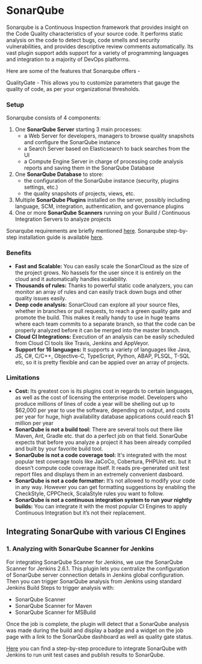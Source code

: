# SonarQube 

Sonarqube is a Continuous Inspection framework that provides insight on the Code Quality characteristics of your source code. It performs static analysis on the code to detect bugs, code smells and security vulnerabilities, and provides descriptive review comments automatically. Its vast plugin support adds support for a variety of programming languages and integration to a majority of DevOps platforms.

Here are some of the features that Sonarqube offers - 

QualityGate - This allows you to customize parameters that gauge the quality of code, as per your organizational thresholds. 

### Setup
Sonarqube consists of 4 components:
1. One **SonarQube Server** starting 3 main processes:
    * a Web Server for developers, managers to browse quality snapshots and configure the SonarQube instance
    * a Search Server based on Elasticsearch to back searches from the UI
    * a Compute Engine Server in charge of processing code analysis reports and saving them in the SonarQube Database
2. One **SonarQube Database** to store:
    * the configuration of the SonarQube instance (security, plugins settings, etc.)
    * the quality snapshots of projects, views, etc.
3. Multiple **SonarQube Plugins** installed on the server, possibly including language, SCM, integration, authentication, and governance plugins
4. One or more **SonarQube Scanners** running on your Build / Continuous Integration Servers to analyze projects

Sonarqube requirements are briefly mentioned [here](./requirements.md).
Sonarqube step-by-step installation guide is available [here](./setup.md).

### Benefits
* **Fast and Scalable:** You can easily scale the SonarCloud as the size of the project grows. No hassels for the user since it is entirely on the cloud and it automatically handles scalability.  
* **Thousands of rules:** Thanks to powerful static code analyzers, you can monitor an array of rules and can easily track down bugs and other quality issues easily.
* **Deep code analysis:** SonarCloud can explore all your source files, whether in branches or pull requests, to reach a green quality gate and promote the build. This makes it really handy to use in huge teams where each team commits to a separate branch, so that the code can be properly analyzed before it can be merged into the master branch.
* **Cloud CI Integrations:** Execution of an analysis can be easily scheduled from Cloud CI tools like Travis, Jenkins and AppVeyor.  
* **Support for 16 languages:** It supports a variety of languages like Java, JS, C#, C/C++, Objective-C, TypeScript, Python, ABAP, PLSQL, T-SQL etc, so it is pretty flexible and can be appied over an array of projects.  

### Limitations
* **Cost:** Its greatest con is its plugins cost in regards to certain languages, as well as the cost of licensing the enterprise model. Developers who produce millions of lines of code a year will be shelling out up to $62,000 per year to use the software, depending on output, and costs per year for huge, high availability database applications could reach $1 million per year
* **SonarQube is not a build tool:** There are several tools out there like Maven, Ant, Gradle etc. that do a perfect job on that field. SonarQube expects that before you analyze a project it has been already compiled and built by your favorite build tool.
* **SonarQube is not a code coverage tool:** It's integrated with the most popular test coverage tools like JaCoCo, Cobertura, PHPUnit etc. but it doesn’t compute code coverage itself. It reads pre-generated unit test report files and displays them in an extremely convenient dasboard.
* **SonarQube is not a code formatter:** It’s not allowed to modify your code in any way. However you can get formatting suggestions by enabling the CheckStyle, CPPCheck, ScalaStyle rules you want to follow.
* **SonarQube is not a continuous integration system to run your nightly builds:** You can integrate it with the most popular CI Engines to apply Continuous Integration but it’s not their replacement.

## Integrating SonarQube with various CI Engines
### 1. Analyzing with SonarQube Scanner for Jenkins
For integrating SonarQube Scanner for Jenkins, we use the SonarQube Scanner for Jenkins 2.6.1. This plugin lets you centralize the configuration of SonarQube server connection details in Jenkins global configuration. Then you can trigger SonarQube analysis from Jenkins using standard Jenkins Build Steps to trigger analysis with:
* SonarQube Scanner
* SonarQube Scanner for Maven
* SonarQube Scanner for MSBuild

Once the job is complete, the plugin will detect that a SonarQube analysis was made during the build and display a badge and a widget on the job page with a link to the SonarQube dashboard as well as quality gate status. 

[Here](https://github.ncsu.edu/rcoutin/SonarQube/blob/master/SonarQubeWithJenkins.md) you can find a step-by-step procedure to integrate SonarQube with Jenkins to run unit test cases and publish results to SonarQube.
